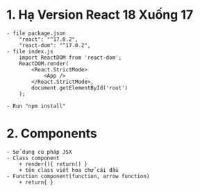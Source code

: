 # 1. Hạ Version React 18 Xuống 17
    - file package.json
        "react": "^17.0.2",
        "react-dom": "^17.0.2",
    - file index.js 
        import ReactDOM from 'react-dom';
        ReactDOM.render(
            <React.StrictMode>
                <App />
            </React.StrictMode>,
            document.getElementById('root')
        );

    - Run "npm install"

# 2. Components
    - Sử dụng cú pháp JSX
    - Class component
        + render(){ return() }
        + tên class viết hoa chử cái đầu
    - Function component(function, arrow function)
        + return{ }